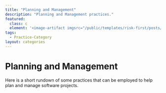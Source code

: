 ```yaml
---
title: "Planning and Management"
description: "Planning and Management practices."
featured: 
  class: c
  element: '<image-artifact imgsrc="/public/templates/risk-first/posts/planning.svg">Planning</image-artifact>'
tags:
  - Practice-Category
layout: categories
---
```


# Planning and Management

Here is a short rundown of some practices that can be employed to help plan and manage software projects.
 
<TagList tag="Planning-Management" />